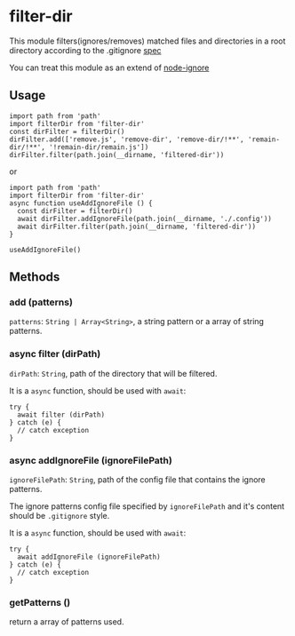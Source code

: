 # filter-dir

This module filters(ignores/removes) matched files and directories in a root directory according to the .gitignore [spec](https://git-scm.com/docs/gitignore) 

You can treat this module as an extend of [node-ignore](https://github.com/kaelzhang/node-ignore)

## Usage
```
import path from 'path'
import filterDir from 'filter-dir'
const dirFilter = filterDir()
dirFilter.add(['remove.js', 'remove-dir', 'remove-dir/!**', 'remain-dir/!**', '!remain-dir/remain.js'])
dirFilter.filter(path.join(__dirname, 'filtered-dir'))
```
or
```
import path from 'path'
import filterDir from 'filter-dir'
async function useAddIgnoreFile () {
  const dirFilter = filterDir()
  await dirFilter.addIgnoreFile(path.join(__dirname, './.config'))
  await dirFilter.filter(path.join(__dirname, 'filtered-dir'))
}

useAddIgnoreFile()
```

## Methods
### add (patterns)
`patterns`: `String | Array<String>`, a string pattern or a array of string patterns.

### async filter (dirPath)
`dirPath`: `String`, path of the directory that will be filtered.

It is a `async` function, should be used with `await`:
```
try {
  await filter (dirPath)
} catch (e) {
  // catch exception
}
```

### async addIgnoreFile (ignoreFilePath)
`ignoreFilePath`: `String`, path of the config file that contains the ignore patterns.

The ignore patterns config file specified by `ignoreFilePath` and it's content should be `.gitignore` style.

It is a `async` function, should be used with `await`:
```
try {
  await addIgnoreFile (ignoreFilePath)
} catch (e) {
  // catch exception
}
```

### getPatterns ()
return a array of patterns used.
